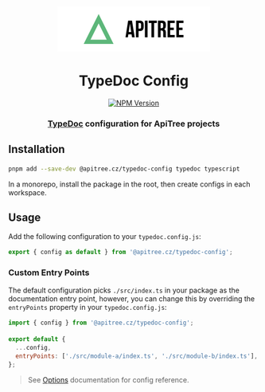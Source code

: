 <div align="center">

<a href="https://github.com/ApiTreeCZ">
<img alt="ApiTree s.r.o." src="../../public/apitree-logo.png" width="308" />
</a>

# TypeDoc Config

[![NPM Version](https://img.shields.io/npm/v/%40apitree.cz%2Ftypedoc-config)](https://www.npmjs.com/package/@apitree.cz/typedoc-config)

### [TypeDoc](https://typedoc.org) configuration for ApiTree projects

</div>

## Installation

```bash
pnpm add --save-dev @apitree.cz/typedoc-config typedoc typescript
```

In a monorepo, install the package in the root, then create configs in each workspace.

## Usage

Add the following configuration to your `typedoc.config.js`:

```javascript
export { config as default } from '@apitree.cz/typedoc-config';
```

### Custom Entry Points

The default configuration picks `./src/index.ts` in your package as the documentation entry point, however, you can
change this by overriding the `entryPoints` property in your `typedoc.config.js`:

```javascript
import { config } from '@apitree.cz/typedoc-config';

export default {
  ...config,
  entryPoints: ['./src/module-a/index.ts', './src/module-b/index.ts'],
};
```

> See [Options](https://typedoc.org/options/) documentation for config reference.
